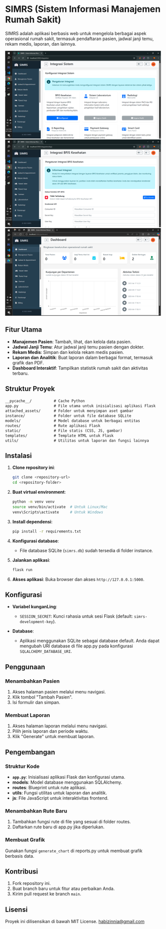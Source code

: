 # SIMRS (Sistem Informasi Manajemen Rumah Sakit)

SIMRS adalah aplikasi berbasis web untuk mengelola berbagai aspek operasional rumah sakit, termasuk pendaftaran pasien, jadwal janji temu, rekam medis, laporan, dan lainnya.

![image](1.png)
![image](2.png)
![image](3.png)

## Fitur Utama

- **Manajemen Pasien**: Tambah, lihat, dan kelola data pasien.
- **Jadwal Janji Temu**: Atur jadwal janji temu pasien dengan dokter.
- **Rekam Medis**: Simpan dan kelola rekam medis pasien.
- **Laporan dan Analitik**: Buat laporan dalam berbagai format, termasuk grafik dan PDF.
- **Dashboard Interaktif**: Tampilkan statistik rumah sakit dan aktivitas terbaru.

## Struktur Proyek

```
__pycache__/          # Cache Python
app.py                # File utama untuk inisialisasi aplikasi Flask
attached_assets/      # Folder untuk menyimpan aset gambar
instance/             # Folder untuk file database SQLite
models/               # Model database untuk berbagai entitas
routes/               # Rute aplikasi Flask
static/               # File statis (CSS, JS, gambar)
templates/            # Template HTML untuk Flask
utils/                # Utilitas untuk laporan dan fungsi lainnya
```

## Instalasi

1. **Clone repository ini**:
   ```bash
   git clone <repository-url>
   cd <repository-folder>
   ```

2. **Buat virtual environment**:
   ```bash
   python -m venv venv
   source venv/bin/activate  # Untuk Linux/Mac
   venv\Scripts\activate     # Untuk Windows
   ```

3. **Install dependensi**:
   ```bash
   pip install -r requirements.txt
   ```

4. **Konfigurasi database**:
   - File database SQLite (`simrs.db`) sudah tersedia di folder instance.

5. **Jalankan aplikasi**:
   ```bash
   flask run
   ```

6. **Akses aplikasi**:
   Buka browser dan akses `http://127.0.0.1:5000`.

## Konfigurasi

- **Variabel kunganLing**:
  - `SESSION_SECRET`: Kunci rahasia untuk sesi Flask (default: `simrs-development-key`).

- **Database**:
  - Aplikasi menggunakan SQLite sebagai database default. Anda dapat mengubah URI database di file app.py pada konfigurasi `SQLALCHEMY_DATABASE_URI`.

## Penggunaan

### Menambahkan Pasien
1. Akses halaman pasien melalui menu navigasi.
2. Klik tombol "Tambah Pasien".
3. Isi formulir dan simpan.

### Membuat Laporan
1. Akses halaman laporan melalui menu navigasi.
2. Pilih jenis laporan dan periode waktu.
3. Klik "Generate" untuk membuat laporan.

## Pengembangan

### Struktur Kode
- **`app.py`**: Inisialisasi aplikasi Flask dan konfigurasi utama.
- **models**: Model database menggunakan SQLAlchemy.
- **routes**: Blueprint untuk rute aplikasi.
- **utils**: Fungsi utilitas untuk laporan dan analitik.
- **js**: File JavaScript untuk interaktivitas frontend.

### Menambahkan Rute Baru
1. Tambahkan fungsi rute di file yang sesuai di folder routes.
2. Daftarkan rute baru di app.py jika diperlukan.

### Membuat Grafik
Gunakan fungsi `generate_chart` di reports.py untuk membuat grafik berbasis data.

## Kontribusi

1. Fork repository ini.
2. Buat branch baru untuk fitur atau perbaikan Anda.
3. Kirim pull request ke branch `main`.

## Lisensi

Proyek ini dilisensikan di bawah MIT License. habizinnia@gmail.com
